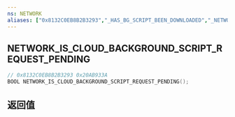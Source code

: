 ```yaml
---
ns: NETWORK
aliases: ["0x8132C0EB8B2B3293","_HAS_BG_SCRIPT_BEEN_DOWNLOADED","_NETWORK_IS_CLOUD_BACKGROUND_SCRIPTS_REQUEST_PENDING"]
---
```

## NETWORK_IS_CLOUD_BACKGROUND_SCRIPT_REQUEST_PENDING

```c
// 0x8132C0EB8B2B3293 0x20AB933A
BOOL NETWORK_IS_CLOUD_BACKGROUND_SCRIPT_REQUEST_PENDING();
```

## 返回值
